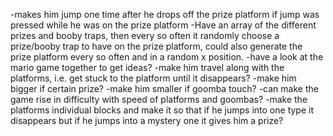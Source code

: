 -makes him jump one time after he drops off the prize platform if jump was pressed while he was on the prize platform
-Have an array of the different prizes and booby traps, then every so often it randomly choose a prize/booby trap
to have on the prize platform, could also generate the prize platform every so often and in a random x position.
-have a look at the mario game together to get ideas?
-make him travel along with the platforms, i.e. get stuck to the platform until it disappears?
-make him bigger if certain prize?
-make him smaller if goomba touch?
-can make the game rise in difficulty with speed of platforms and goombas?
-make the platforms individual blocks and make it so that if he jumps into one type it disappears but if he jumps into a mystery one it gives him a prize?
